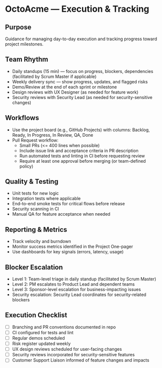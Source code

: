 # OctoAcme — Execution & Tracking

## Purpose
Guidance for managing day-to-day execution and tracking progress toward project milestones.

## Team Rhythm
- Daily standups (15 min) — focus on progress, blockers, dependencies (facilitated by Scrum Master if applicable)
- Weekly delivery sync — show progress, updates, and flagged risks
- Demo/Review at the end of each sprint or milestone
- Design reviews with UX Designer (as needed for feature work)
- Security reviews with Security Lead (as needed for security-sensitive changes)

## Workflows
- Use the project board (e.g., GitHub Projects) with columns: Backlog, Ready, In Progress, In Review, QA, Done
- Pull Request workflow:
  - Small PRs (<= 400 lines when possible)
  - Include issue link and acceptance criteria in PR description
  - Run automated tests and linting in CI before requesting review
  - Require at least one approval before merging (or team-defined policy)

## Quality & Testing
- Unit tests for new logic
- Integration tests where applicable
- End-to-end smoke tests for critical flows before release
- Security scanning in CI
- Manual QA for feature acceptance when needed

## Reporting & Metrics
- Track velocity and burndown
- Monitor success metrics identified in the Project One-pager
- Use dashboards for key signals (errors, latency, usage)

## Blocker Escalation
- Level 1: Team-level triage in daily standup (facilitated by Scrum Master)
- Level 2: PM escalates to Product Lead and dependent teams
- Level 3: Sponsor-level escalation for business-impacting issues
- Security escalation: Security Lead coordinates for security-related blockers

## Execution Checklist
- [ ] Branching and PR conventions documented in repo
- [ ] CI configured for tests and lint
- [ ] Regular demos scheduled
- [ ] Risk register updated weekly
- [ ] UX design reviews scheduled for user-facing changes
- [ ] Security reviews incorporated for security-sensitive features
- [ ] Customer Support Liaison informed of feature changes and impacts
